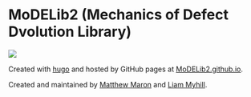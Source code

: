 # MoDELib2 (Mechanics of Defect Dvolution Library)

![](https://custom-icon-badges.demolab.com/badge/University%20of%20Miami-005030?)

Created with [hugo](https://gohugo.io/) and hosted by GitHub pages at [MoDELib2.github.io](https://mlm335.github.io/MoDELib2.github.io/).

Created and maintained by [Matthew Maron](https://github.com/mlm335) and [Liam Myhill](https://github.com/lmyhill).
